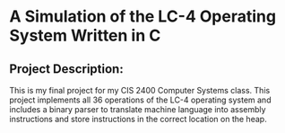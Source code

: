 # A Simulation of the LC-4 Operating System Written in C
## Project Description:
This is my final project for my CIS 2400 Computer Systems class.
This project implements all 36 operations of the LC-4 operating system and includes a binary parser to translate machine language into assembly instructions and store instructions in the correct location on the heap.
